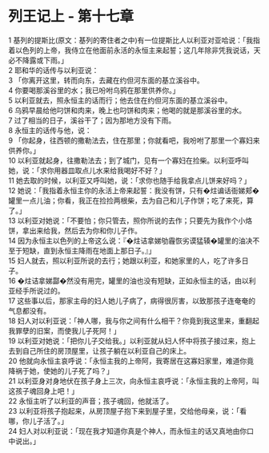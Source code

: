 # 列王记上 - 第十七章
  
 1 基列的提斯比(原文：基列的寄住者之中)有一位提斯比人以利亚对亚哈说：「我指着以色列的上帝，我侍立在他面前永活的永恒主来起誓；这几年除非凭我说话，天必不降露或下雨。」  
 2 耶和华的话传与以利亚说：  
 3 「你离开这里，转而向东，去藏在约但河东面的基立溪谷中。  
 4 你要喝那溪谷里的水；我已吩咐乌鸦在那里供养你。」  
 5 以利亚就去，照永恒主的话而行；他去住在约但河东面的基立溪谷中。  
 6 乌鸦早晨给他叼饼和肉来，晚上也叼饼和肉来；他喝的就是那溪谷里的水。  
 7 过了相当的日子，溪谷干了；因为那地方没有下雨。  
 8 永恒主的话传与他，说：  
 9 「你起身，往西顿的撒勒法去，住在那里；你就看吧，我吩咐了那里一个寡妇来供养你。」  
 10 以利亚就起身，往撒勒法去；到了城门，见有一个寡妇在捡柴。以利亚呼叫她，说：「求你用器皿取点儿水来给我喝好不好？」  
 11 她去取的时候，以利亚又呼叫她，说：「求你也随手给我拿点儿饼来好吗？」  
 12 她说：「我指着永恒主你的永活上帝来起誓：我没有饼，只有�炷谝话衙娣郏�罐里一点儿油；你看，我正在捡捡两根柴，去为自己和儿子作饼；吃了来死，算了。」  
 13 以利亚对她说：「不要怕；你只管去，照你所说的去作；只要先为我作个小烙饼，拿出来给我，然后去为你和你儿子作。  
 14 因为永恒主以色列的上帝这么说：『�炷诘拿娣劬霾恢劣谟猛辏�罐里的油决不至于短缺，直到永恒主降雨在地面上那日子。』」  
 15 妇人就去，照以利亚所说的去行；她跟以利亚，和她家里的人，吃了许多日子。  
 16 �炷诘拿娣酃�然没有用完，罐里的油也没有短缺，正如永恒主的话，由以利亚经手所说过的。  
 17 这些事以后，那家主母的妇人她儿子病了，病得很厉害，以致那孩子连奄奄的气息都没有。  
 18 妇人对以利亚说：「神人哪，我与你之间有什么相干？你竟到我这里来，重翻起我罪孽的旧案，而使我儿子死阿！」  
 19 以利亚对她说：「把你儿子交给我。」以利亚就从妇人怀中将孩子接过来，抱上去到自己所住的房顶屋里，让孩子躺在以利亚自己的床上。  
 20 他就向永恒主哀呼说：「永恒主我的上帝阿，我寄居在这寡妇家里，难道你竟降祸于她，使她的儿子死了吗？」  
 21 以利亚身对身地伏在孩子身上三次，向永恒主哀呼说：「永恒主我的上帝阿，叫这孩子魂回身上吧！」  
 22 永恒主听了以利亚的声音；孩子魂回，他就活了。  
 23 以利亚将孩子抱起来，从房顶屋子抱下来到屋子里，交给他母亲，说：「看哪，你儿子活了。」  
 24 妇人对以利亚说：「现在我才知道你真是个神人，而永恒主的话又真地由你口中说出。」